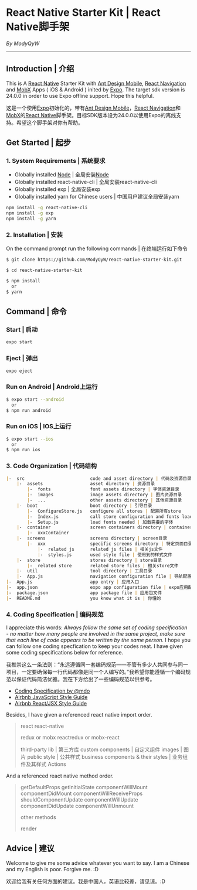 # React Native Starter Kit | React Native脚手架

*By ModyQyW*

---

## Introduction | 介绍

This is A [React Native](https://facebook.github.io/react-native/) Starter Kit with [Ant Design Mobile](https://mobile.ant.design/docs/react/introduce), [React Navigation](https://reactnavigation.org/) and [MobX](https://github.com/mobxjs/mobx) Apps ( iOS & Android ) inited by [Expo](https://docs.expo.io/). The target sdk version is 24.0.0 in order to use Expo offline support. Hope this helpful.

这是一个使用[Expo](https://docs.expo.io/)初始化的，带有[Ant Design Mobile](https://mobile.ant.design/docs/react/introduce-cn)，[React Navigation](https://reactnavigation.org/)和[MobX](https://github.com/mobxjs/mobx)的[React Native](https://reactnative.cn/)脚手架。目标SDK版本设为24.0.0以使用Expo的离线支持。希望这个脚手架对你有帮助。

## Get Started | 起步

### 1. System Requirements | 系统要求

- Globally installed [Node](https://nodejs.org/en/) | 全局安装[Node](http://nodejs.cn/)
- Globally installed react-native-cli | 全局安装react-native-cli
- Globally installed exp | 全局安装exp
- Globally installed yarn for Chinese users | 中国用户建议全局安装yarn

```sh
npm install -g react-native-cli
npm install -g exp
npm install -g yarn
```

### 2. Installation | 安装

On the command prompt run the following commands | 在终端运行如下命令

```sh
$ git clone https://github.com/ModyQyW/react-native-starter-kit.git

$ cd react-native-starter-kit

$ npm install
  or
$ yarn
```

## Command | 命令

### Start | 启动

```sh
expo start
```

### Eject | 弹出

```sh
expo eject
```

### Run on Android | Android上运行

```sh
$ expo start --android
  or
$ npm run android
```

### Run on iOS | IOS上运行

```sh
$ expo start --ios
  or
$ npm run ios
```

### 3. Code Organization | 代码结构

```md
|-  src                         code and asset directory | 代码及资源目录
    |-  assets                  asset directory | 资源目录
        |-  fonts               font assets directory | 字体资源目录
        |-  images              image assets directory | 图片资源目录
        |-  ...                 other assets directory | 其他资源目录
    |-  boot                    boot directory | 引导目录
        |-  ConfigureStore.js   configure all stores | 配置所有store
        |-  Index.js            call store configuration and fonts loading | 调用store配置和字体加载
        |-  Setup.js            load fonts needed | 加载需要的字体
    |-  container               screen containers directory | container目录
        |-  xxxContainer
    |-  screens                 screens directory | screen目录
        |-  xxx                 specific screens directory | 特定页面目录
            |-  related js      related js files | 相关js文件
            |-  styles.js       used style file | 使用到的样式文件
    |-  store                   stores directory | store目录
        |-  related store       related store files | 相关store文件
    |-  util                    tool directory | 工具目录
    |-  App.js                  navigation configuration file | 导航配置文件
|-  App.js                      app entry | 应用入口
|-  app.json                    expo app configuration file | expo应用配置文件
|-  package.json                app package file | 应用包文件
|-  README.md                   you know what it is | 你懂的
```

### 4. Coding Specification | 编码规范

I appreciate this words: *Always follow the same set of coding specification - no matter how many people are involved in the same project, make sure that each line of code appears to be written by the same person.* I hope you can follow one coding specfication to keep your codes neat. I have given some coding specifications below for reference.

我推崇这么一条法则：“永远遵循同一套编码规范——不管有多少人共同参与同一项目，一定要确保每一行代码都像是同一个人编写的。”我希望你能遵循一个编码规范以保证代码简洁优雅。我在下方给出了一些编码规范以供参考。

- [Coding Specification by @mdo](https://codeguide.bootcss.com/)
- [Airbnb JavaScript Style Guide](https://github.com/airbnb/javascript)
- [Airbnb React/JSX Style Guide](https://github.com/airbnb/javascript/tree/master/react)

Besides, I have given a referenced react native import order.

> react
> react-native
>
> redux or mobx
> reactredux or mobx-react
>
> third-party lib | 第三方库
> custom components | 自定义组件
> images | 图片
> public style | 公共样式
> business components & their styles | 业务组件及其样式
> Actions

And a referenced react native method order.

> getDefaultProps
> getInitialState
> componentWillMount
> componentDidMount
> componentWillReceiveProps
> shouldComponentUpdate
> componentWillUpdate
> componentDidUpdate
> componentWillUnmount
>
> other methods
>
> render

## Advice | 建议

Welcome to give me some advice whatever you want to say. I am a Chinese and my English is poor. Forgive me. :D

欢迎给我有关任何方面的建议。我是中国人，英语比较差，请见谅。:D